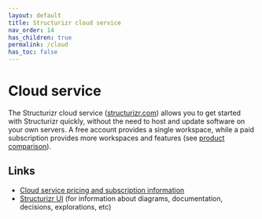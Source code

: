 ```yaml
---
layout: default
title: Structurizr cloud service
nav_order: 14
has_children: true
permalink: /cloud
has_toc: false
---
```


# Cloud service

The Structurizr cloud service ([structurizr.com](https://structurizr.com)) allows you to get started with Structurizr quickly,
without the need to host and update software on your own servers.
A free account provides a single workspace, while a paid subscription provides more workspaces and features
(see [product comparison](/#comparison)).

## Links

- [Cloud service pricing and subscription information](https://structurizr.com/help/cloud-service)
- [Structurizr UI](/ui) (for information about diagrams, documentation, decisions, explorations, etc)